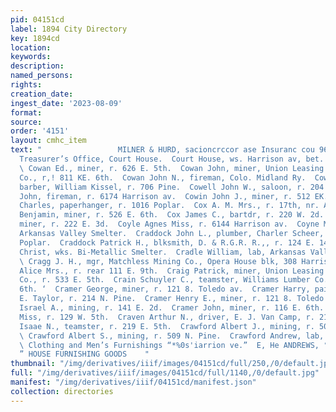 ```yaml
---
pid: 04151cd
label: 1894 City Directory
key: 1894cd
location: 
keywords: 
description: 
named_persons: 
rights: 
creation_date: 
ingest_date: '2023-08-09'
format: 
source: 
order: '4151'
layout: cmhc_item
text: "                 MILNER & HURD, sacioncrccor ase Insuranc cou 96 CRA  County
  Treasurer’s Office, Court House.  Court House, ws. Harrison av, bet. 5th and 6th.
  \ Cowan Ed., miner, r. 626 E. 5th.  Cowan John, miner, Union Leasing and Mining
  Co., r,! 811 KE. 6th.  Cowan John N., fireman, Colo. Midland Ry.  Cowdrey E. H.,
  barber, William Kissel, r. 706 Pine.  Cowell John W., saloon, r. 204 W. 6th.  Cowen
  John, fireman, r. 6174 Harrison av.  Cowin John J., miner, r. 512 EK. 5th.  Cowles
  Charles, paperhanger, r. 1016 Poplar.  Cox A. M. Mrs., r. 17th, nr. Alder.  Cox
  Benjamin, miner, r. 526 E. 6th.  Cox James C., bartdr, r. 220 W. 2d.  Cox Philip,
  miner, r. 222 E. 3d.  Coyle Agnes Miss, r. 6144 Harrison av.  Coyne Michael, lab,
  Arkansas Valley Smelter.  Craddock John L., plumber, Charler Scheer, r. 7034 N.
  Poplar.  Craddock Patrick H., blksmith, D. & R.G.R. R.,, r. 124 E. 14th.  Cradie
  Christ, wks. Bi-Metallic Smelter.  Cradle William, lab, Arkansas Valley Smelter.
  \ Cragg J. H., mgr, Matchless Mining Co., Opera House blk, 308 Harrison av.  Craig
  Alice Mrs., r. rear 111 E. 9th.  Craig Patrick, miner, Union Leasing and Mining
  Co., r. 533 E. 5th.  Crain Schuyler C., teamster, Williams Lumber Co., r. 213 E.
  6th. ‘  Cramer George, miner, r. 121 8. Toledo av.  Cramer Harry, painter, George
  E. Taylor, r. 214 N. Pine.  Cramer Henry E., miner, r. 121 8. Toledo av.  Cramer
  Israel A., mining, r. 141 E. 2d.  Cramer John, miner, r. 116 E. 6th.  Crane Flossie
  Miss, r. 129 W. 5th.  Craven Arthur N., driver, E. J. Van Camp, r. 219 E. 5th.  Craven
  Isaae N., teamster, r. 219 E. 5th.  Crawford Albert J., mining, r. 509 N. Pine.
  \ Crawford Albert S., mining, r. 509 N. Pine.  Crawford Andrew, lab, r. 500 E. 12th.
  \ Clothing and Men’s Furnishings “*%0s'iarrion ve.”  E, He ANDREWS, °2'ccupietineor
  ” HOUSE FURNISHING GOODS    "
thumbnail: "/img/derivatives/iiif/images/04151cd/full/250,/0/default.jpg"
full: "/img/derivatives/iiif/images/04151cd/full/1140,/0/default.jpg"
manifest: "/img/derivatives/iiif/04151cd/manifest.json"
collection: directories
---
```

